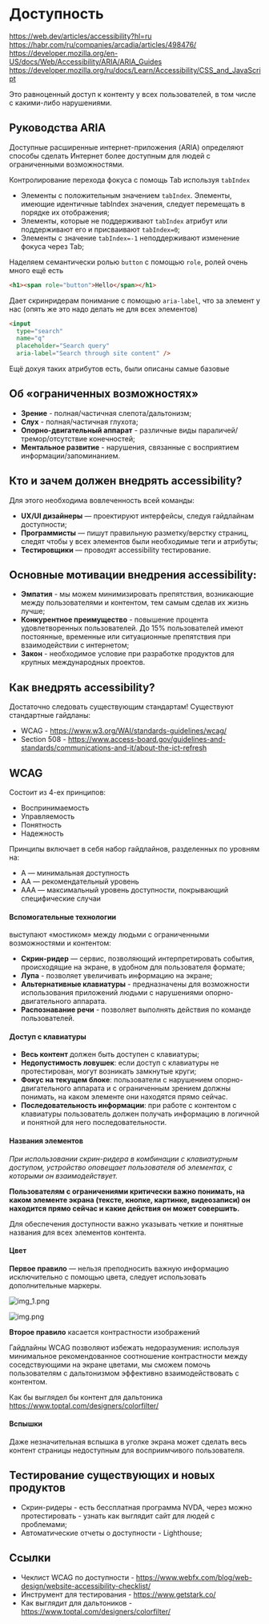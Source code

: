 # Доступность

https://web.dev/articles/accessibility?hl=ru
https://habr.com/ru/companies/arcadia/articles/498476/
https://developer.mozilla.org/en-US/docs/Web/Accessibility/ARIA/ARIA_Guides
https://developer.mozilla.org/ru/docs/Learn/Accessibility/CSS_and_JavaScript

Это равноценный доступ к контенту у всех пользователей, в том числе с какими-либо нарушениями.

## Руководства ARIA
Доступные расширенные интернет-приложения (ARIA) определяют способы сделать Интернет более доступным для людей с ограниченными возможностями.

Контролирование перехода фокуса с помощь Tab используя `tabIndex`
- Элементы с положительным значением `tabIndex`. Элементы, имеющие идентичные tabIndex значения, следует перемещать в порядке их отображения;
- Элементы, которые не поддерживают `tabIndex` атрибут или поддерживают его и присваивают `tabIndex=0`;
- Элементы с значение `tabIndex=-1` неподдерживают изменение фокуса через Tab;

Наделяем семантически ролью `button` c помощью `role`, ролей очень много ещё есть

```html
<h1><span role="button">Hello</span></h1>
```

Дает скринридерам понимание с помощью `aria-label`, что за элемент у нас (опять же это надо делать не для всех элементов)

```html
<input
  type="search"
  name="q"
  placeholder="Search query"
  aria-label="Search through site content" />
```

Ещё дохуя таких атрибутов есть, были описаны самые базовые

## Об «ограниченных возможностях»
- **Зрение** - полная/частичная слепота/дальтонизм;
- **Слух** - полная/частичная глухота;
- **Опорно-двигательный аппарат** - различные виды параличей/тремор/отсутствие конечностей;
- **Ментальное развитие** - нарушения, связанные с восприятием информации/запоминанием.

## Кто и зачем должен внедрять accessibility?
Для этого необходима вовлеченность всей команды:
- **UX/UI дизайнеры** — проектируют интерфейсы, следуя гайдлайнам доступности;
- **Программисты** — пишут правильную разметку/верстку страниц, следят чтобы у всех элементов были необходимые теги и атрибуты;
- **Тестировщики** — проводят accessibility тестирование.

## Основные мотивации внедрения accessibility:
- **Эмпатия** - мы можем минимизировать препятствия, возникающие между пользователями и контентом, тем самым сделав их жизнь лучше;
- **Конкурентное преимущество** - повышение процента удовлетворенных пользователей. До 15% пользователей имеют постоянные, временные или ситуационные препятствия при взаимодействии с интернетом;
- **Закон** - необходимое условие при разработке продуктов для крупных международных проектов.

## Как внедрять accessibility?
Достаточно следовать существующим стандартам!
Существуют стандартные гайдланы:
- WCAG - https://www.w3.org/WAI/standards-guidelines/wcag/
- Section 508 - https://www.access-board.gov/guidelines-and-standards/communications-and-it/about-the-ict-refresh

## WCAG
Состоит из 4-ех принципов:
- Воспринимаемость
- Управляемость
- Понятность
- Надежность

Принципы включает в себя набор гайдлайнов, разделенных по уровням на:
- A — минимальная доступность
- AA — рекомендательный уровень
- AAA — максимальный уровень доступности, покрывающий специфические случаи

#### Вспомогательные технологии 
выступают «мостиком» между людьми с ограниченными возможностями и контентом:
- **Скрин-ридер** — сервис, позволяющий интерпретировать события, происходящие на экране, в удобном для пользователя формате;
- **Лупа** - позволяет увеличивать информацию на экране;
- **Альтернативные клавиатуры** - предназначены для возможности использования приложений людьми с нарушениями опорно-двигательного аппарата.
- **Распознавание речи** - позволяет выполнять действия по команде пользователей.

#### Доступ с клавиатуры
- **Весь контент** должен быть доступен с клавиатуры;
- **Недопустимость ловушек**: если доступ с клавиатуры не протестирован, могут возникать замкнутые круги;
- **Фокус на текущем блоке**: пользователи с нарушением опорно-двигательного аппарата и с ограниченным зрением должны понимать, на каком элементе они находятся прямо сейчас.
- **Последовательность информации**: при работе с контентом с клавиатуры пользователь должен получать информацию в логичной и понятной для него последовательности.

#### Названия элементов
_При использовании скрин-ридера в комбинации с клавиатурным доступом, устройство оповещает пользователя об элементах, с которыми он взаимодействует._

**Пользователям с ограничениями критически важно понимать, на каком элементе экрана (тексте, кнопке, картинке, видеозаписи) он находится прямо сейчас и какие действия он может совершить.** 

Для обеспечения доступности важно указывать четкие и понятные названия для всех элементов контента.

#### Цвет
**Первое правило** — нельзя преподносить важную информацию исключительно с помощью цвета, следует использовать дополнительные маркеры.

![img_1.png](_images/img_3.png)

![img.png](_images/img_2.png)

**Второе правило** касается контрастности изображений

Гайдлайны WCAG позволяют избежать недоразумения: используя минимальное рекомендованное соотношение контрастности между соседствующими на экране цветами, мы сможем помочь пользователям с дальтонизмом эффективно взаимодействовать с контентом.

Как бы выглядел бы контент для дальтоника https://www.toptal.com/designers/colorfilter/

#### Вспышки
Даже незначительная вспышка в уголке экрана может сделать весь контент страницы недоступным для восприимчивого пользователя. 

## Тестирование существующих и новых продуктов
- Скрин-ридеры - есть бессплатная программа NVDA, через можно протестировать - узнать как выглядит сайт для людей с проблемами;
- Автоматические отчеты о доступности - Lighthouse;

## Ссылки
- Чеклист WCAG по доступности - https://www.webfx.com/blog/web-design/website-accessibility-checklist/
- Инструмент для тестирования - https://www.getstark.co/
- Как выглядит для дальтоников - https://www.toptal.com/designers/colorfilter/